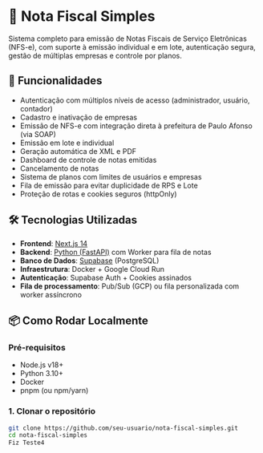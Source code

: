 # 🧾 Nota Fiscal Simples

Sistema completo para emissão de Notas Fiscais de Serviço Eletrônicas (NFS-e), com suporte à emissão individual e em lote, autenticação segura, gestão de múltiplas empresas e controle por planos.

## 🚀 Funcionalidades

- Autenticação com múltiplos níveis de acesso (administrador, usuário, contador)
- Cadastro e inativação de empresas
- Emissão de NFS-e com integração direta à prefeitura de Paulo Afonso (via SOAP)
- Emissão em lote e individual
- Geração automática de XML e PDF
- Dashboard de controle de notas emitidas
- Cancelamento de notas
- Sistema de planos com limites de usuários e empresas
- Fila de emissão para evitar duplicidade de RPS e Lote
- Proteção de rotas e cookies seguros (httpOnly)

## 🛠️ Tecnologias Utilizadas

- **Frontend**: [Next.js 14](https://nextjs.org/)
- **Backend**: [Python (FastAPI)](https://fastapi.tiangolo.com/) com Worker para fila de notas
- **Banco de Dados**: [Supabase](https://supabase.io/) (PostgreSQL)
- **Infraestrutura**: Docker + Google Cloud Run
- **Autenticação**: Supabase Auth + Cookies assinados
- **Fila de processamento**: Pub/Sub (GCP) ou fila personalizada com worker assíncrono

## 📦 Como Rodar Localmente

### Pré-requisitos
- Node.js v18+
- Python 3.10+
- Docker
- pnpm (ou npm/yarn)

### 1. Clonar o repositório
```bash
git clone https://github.com/seu-usuario/nota-fiscal-simples.git
cd nota-fiscal-simples
Fiz Teste4